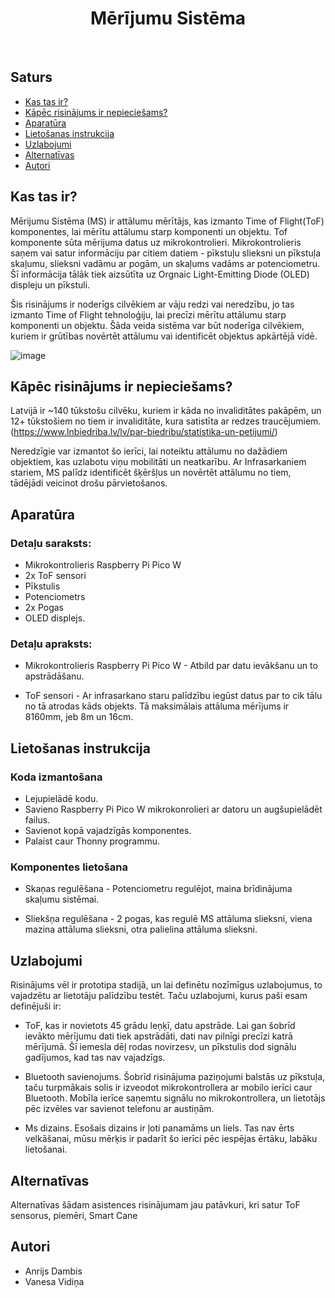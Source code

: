 <h1 align="center"> Mērījumu Sistēma </h1> <br>

## Saturs

- [Kas tas ir?](#kas-tas-ir)
- [Kāpēc risinājums ir nepieciešams?](#kāpēc-risinājums-ir-nepieciešams)
- [Aparatūra](#aparatūra)
- [Lietošanas instrukcija](#lietošanas-instrukcija)
- [Uzlabojumi](#uzlabojumi)
- [Alternatīvas](#alternatīvas)
- [Autori](#autori)

<!-- END doctoc generated TOC please keep comment here to allow auto update -->

## Kas tas ir?

Mērijumu Sistēma (MS) ir attālumu mērītājs, kas izmanto Time of Flight(ToF) komponentes, lai mērītu attālumu starp komponenti un objektu. Tof komponente sūta mērijuma datus uz mikrokontrolieri. Mikrokontrolieris saņem vai satur informāciju par citiem datiem - pīkstuļu slieksni un pīkstuļa skaļumu, slieksni vadāmu ar pogām, un skaļums vadāms ar potenciometru. Šī informācija tālāk tiek aizsūtīta uz Orgnaic Light-Emitting Diode (OLED) displeju un pīkstuli.

Šis risinājums ir noderīgs cilvēkiem ar vāju redzi vai neredzību, jo tas izmanto Time of Flight tehnoloģiju, lai precīzi mērītu attālumu starp komponenti un objektu. Šāda veida sistēma var būt noderīga cilvēkiem, kuriem ir grūtības novērtēt attālumu vai identificēt objektus apkārtējā vidē.

![image](https://github.com/SkylerAcer/Measurment-system-/assets/96178550/e88cd2ea-e769-4920-8dbe-cf7c679a871b)



## Kāpēc risinājums ir nepieciešams?

Latvijā ir ~140 tūkstošu cilvēku, kuriem ir kāda no invaliditātes pakāpēm, un 12+ tūkstošiem no tiem ir invaliditāte, kura satistīta ar redzes traucējumiem. (https://www.lnbiedriba.lv/lv/par-biedribu/statistika-un-petijumi/)



Neredzīgie var izmantot šo ierīci, lai noteiktu attālumu no dažādiem objektiem, kas uzlabotu viņu mobilitāti un neatkarību. Ar Infrasarkaniem stariem, MS palīdz identificēt šķēršļus un novērtēt attālumu no tiem, tādējādi veicinot drošu pārvietošanos.

## Aparatūra

### Detaļu saraksts:
- Mikrokontrolieris Raspberry Pi Pico W
- 2x ToF sensori
- Pīkstulis
- Potenciometrs
- 2x Pogas
- OLED displejs.

### Detaļu apraksts:
- Mikrokontrolieris Raspberry Pi Pico W - Atbild par datu ievākšanu un to apstrādāšanu.

- ToF sensori - Ar infrasarkano staru palīdzību iegūst datus par to cik tālu no tā atrodas kāds objekts. Tā maksimālais attāluma mērījums ir 8160mm, jeb 8m un 16cm.


## Lietošanas instrukcija
### Koda izmantošana
- Lejupielādē kodu.
- Savieno Raspberry Pi Pico W mikrokonrolieri ar datoru un augšupielādēt failus.
- Savienot kopā vajadzīgās komponentes.
- Palaist caur Thonny programmu.

### Komponentes lietošana

- Skaņas regulēšana - Potenciometru regulējot, maina brīdinājuma skaļumu sistēmai.

- Sliekšņa regulēšana - 2 pogas, kas regulē MS attāluma slieksni, viena mazina attāluma slieksni, otra palielina attāluma slieksni.


## Uzlabojumi
Risinājums vēl ir prototipa stadijā, un lai definētu nozīmīgus uzlabojumus, to vajadzētu ar lietotāju palīdzību testēt.
Taču uzlabojumi, kurus paši esam definējuši ir:

- ToF, kas ir novietots 45 grādu leņķī, datu apstrāde. Lai gan šobrīd ievākto mērījumu dati tiek apstrādāti, dati nav pilnīgi precīzi katrā mērījumā. Šī iemesla dēļ rodas novirzesv, un  pīkstulis dod signālu gadījumos, kad tas nav vajadzīgs.
  
- Bluetooth savienojums. Šobrīd risinājuma paziņojumi balstās uz pīkstuļa, taču turpmākais solis ir izveodot mikrokontrollera ar mobilo ierīci caur Bluetooth. Mobīla ierīce saņemtu signālu no mikrokontrollera, un lietotājs pēc izvēles var savienot telefonu ar austiņām. 

- Ms dizains. Esošais dizains ir ļoti panamāms un liels. Tas nav ērts velkāšanai, mūsu mērķis ir padarīt šo ierīci pēc iespējas ērtāku, labāku lietošanai. 
  
## Alternatīvas
Alternatīvas šādam asistences risinājumam jau patāvkuri, kri satur ToF sensorus, piemēri, Smart Cane

## Autori
- Anrijs Dambis
- Vanesa Vidiņa

